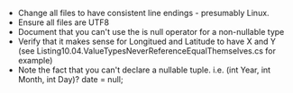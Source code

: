 * Change all files to have consistent line endings - presumably Linux.
* Ensure all files are UTF8
* Document that you can't use the is null operator for a non-nullable type
* Verify that it makes sense for Longitued and Latitude to have X and Y (see Listing10.04.ValueTypesNeverReferenceEqualThemselves.cs for example)
* Note the fact that you can't declare a nullable tuple. i.e. (int Year, int Month, int Day)? date = null;